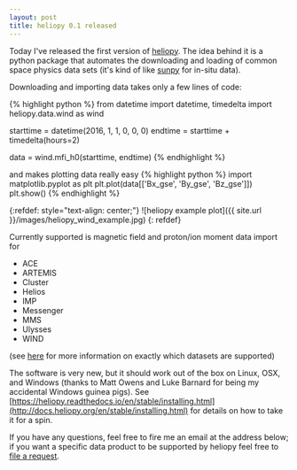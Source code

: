 ```yaml
---
layout: post
title: heliopy 0.1 released
---
```

Today I've released the first version of [heliopy][heliopy].
The idea behind it is a python package that automates the downloading and loading
of common space physics data sets (it's kind of like [sunpy][sunpy] for
in-situ data).

Downloading and importing data takes only a few lines of code:

{% highlight python %}
from datetime import datetime, timedelta
import heliopy.data.wind as wind

starttime = datetime(2016, 1, 1, 0, 0, 0)
endtime = starttime + timedelta(hours=2)

data = wind.mfi_h0(starttime, endtime)
{% endhighlight %}

and makes plotting data really easy
{% highlight python %}
import matplotlib.pyplot as plt
plt.plot(data[['Bx_gse', 'By_gse', 'Bz_gse']])
plt.show()
{% endhighlight %}

{:refdef: style="text-align: center;"}
![heliopy example plot]({{ site.url }}/images/heliopy_wind_example.jpg)
{: refdef}


Currently supported is magnetic field and proton/ion moment data
import for
- ACE
- ARTEMIS
- Cluster
- Helios
- IMP
- Messenger
- MMS
- Ulysses
- WIND

(see [here](http://docs.heliopy.org/en/stable/code_ref/data/index.html) for more information on exactly which datasets are supported)

The software is very new, but it should work out of the box on Linux, OSX, and
Windows (thanks to Matt Owens and Luke Barnard for being my accidental Windows
guinea pigs). See [https://heliopy.readthedocs.io/en/stable/installing.html](http://docs.heliopy.org/en/stable/installing.html) for details on how to take it for a spin.

If you have any questions, feel free to fire me an email at the address below;
if you want a specific data product to be supported by heliopy feel free to
[file a request](https://github.com/heliopython/heliopy/issues/new).

[heliopy]: http://docs.heliopy.org/en/stable/index.html
[sunpy]: http://www.sunpy.org/
